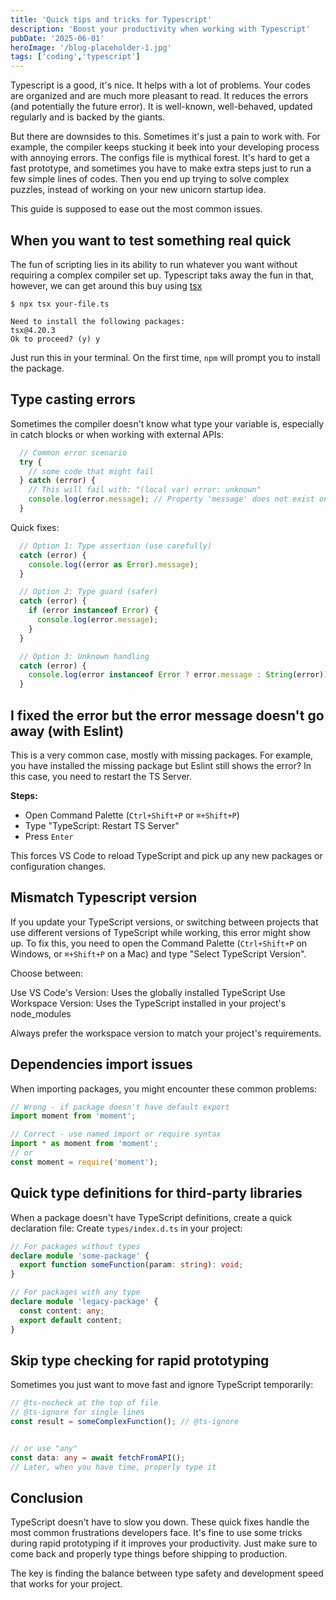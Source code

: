 ```yaml
---
title: 'Quick tips and tricks for Typescript'
description: 'Boost your productivity when working with Typescript'
pubDate: '2025-06-01'
heroImage: '/blog-placeholder-1.jpg'
tags: ['coding','typescript']
---
```


Typescript is a good, it's nice. It helps with a lot of problems. Your codes are organized and are much more pleasant to read. It reduces the errors (and potentially the future error). It is well-known, well-behaved, updated regularly and is backed by the giants. 

But there are downsides to this. Sometimes it's just a pain to work with. For example, the compiler keeps stucking it beek into your developing process with annoying errors. The configs file is mythical forest. It's hard to get a fast prototype, and sometimes you have to make extra steps just to run a few simple lines of codes. Then you end up trying to solve complex puzzles, instead of working on your new unicorn startup idea. 

This guide is supposed to ease out the most common issues.

## When you want to test something real quick
The fun of scripting lies in its ability to run whatever you want without requiring a complex compiler set up. Typescript taks away the fun in that, however, we can get around this buy using [tsx](https://www.npmjs.com/package/tsx)

```shell
$ npx tsx your-file.ts

Need to install the following packages:
tsx@4.20.3
Ok to proceed? (y) y
```

Just run this in your terminal. On the first time, `npm` will prompt you to install the package. 

## Type casting errors
Sometimes the compiler doesn't know what type your variable is, especially in catch blocks or when working with external APIs:

```typescript
  // Common error scenario
  try {
    // some code that might fail
  } catch (error) {
    // This will fail with: "(local var) error: unknown"
    console.log(error.message); // Property 'message' does not exist on type 'unknown'
  }
```
Quick fixes:

```typescript 
  // Option 1: Type assertion (use carefully)
  catch (error) {
    console.log((error as Error).message);
  }

  // Option 2: Type guard (safer)
  catch (error) {
    if (error instanceof Error) {
      console.log(error.message);
    }
  }

  // Option 3: Unknown handling
  catch (error) {
    console.log(error instanceof Error ? error.message : String(error));
  }
```

## I fixed the error but the error message doesn't go away (with Eslint)
This is a very common case, mostly with missing packages. For example, you have installed the missing package but Eslint still shows the error? In this case, you need to restart the TS Server.

**Steps:**
- Open Command Palette (`Ctrl+Shift+P` or `⌘+Shift+P`)
- Type "TypeScript: Restart TS Server"
- Press `Enter`

This forces VS Code to reload TypeScript and pick up any new packages or configuration changes.

## Mismatch Typescript version
If you update your TypeScript versions, or switching between projects that use different versions of TypeScript while working, this error might show up. To fix this, you need to open the Command Palette (`Ctrl+Shift+P` on Windows, or `⌘+Shift+P` on a Mac) and type "Select TypeScript Version". 

Choose between:

Use VS Code's Version: Uses the globally installed TypeScript
Use Workspace Version: Uses the TypeScript installed in your project's node_modules

Always prefer the workspace version to match your project's requirements.

## Dependencies import issues
When importing packages, you might encounter these common problems:


```typescript
// Wrong - if package doesn't have default export
import moment from 'moment';

// Correct - use named import or require syntax
import * as moment from 'moment';
// or
const moment = require('moment');
```

## Quick type definitions for third-party libraries
When a package doesn't have TypeScript definitions, create a quick declaration file:
Create `types/index.d.ts` in your project:
```typescript
// For packages without types
declare module 'some-package' {
  export function someFunction(param: string): void;
}

// For packages with any type
declare module 'legacy-package' {
  const content: any;
  export default content;
}
```

## Skip type checking for rapid prototyping
Sometimes you just want to move fast and ignore TypeScript temporarily:
```typescript
// @ts-nocheck at the top of file
// @ts-ignore for single lines
const result = someComplexFunction(); // @ts-ignore


// or use "any"
const data: any = await fetchFromAPI();
// Later, when you have time, properly type it
```

## Conclusion
TypeScript doesn't have to slow you down. These quick fixes handle the most common frustrations developers face. It's fine to use some tricks during rapid prototyping if it improves your productivity. Just make sure to come back and properly type things before shipping to production.

The key is finding the balance between type safety and development speed that works for your project.